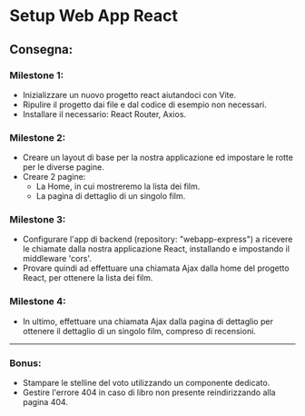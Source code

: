 Setup Web App React
===
## Consegna: 
### Milestone 1:
- Inizializzare un nuovo progetto react aiutandoci con Vite.
- Ripulire il progetto dai file e dal codice di esempio non necessari.
- Installare il necessario: React Router, Axios.

### Milestone 2:
- Creare un layout di base per la nostra applicazione ed impostare le rotte per le diverse pagine.
- Creare 2 pagine:
  - La Home, in cui mostreremo la lista dei film.
  - La pagina di dettaglio di un singolo film.

### Milestone 3:
- Configurare l'app di backend (repository: "webapp-express") a ricevere le chiamate dalla nostra applicazione React, installando e impostando il middleware 'cors'.
- Provare quindi ad effettuare una chiamata Ajax dalla home del progetto React, per ottenere la lista dei film.

### Milestone 4:
- In ultimo, effettuare una chiamata Ajax dalla pagina di dettaglio per ottenere il dettaglio di un singolo film, compreso di recensioni.

<hr>

### Bonus:
- Stampare le stelline del voto utilizzando un componente dedicato.
- Gestire l'errore 404 in caso di libro non presente reindirizzando alla pagina 404.